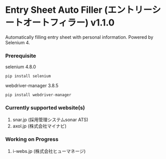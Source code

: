 # Entry Sheet Auto Filler (エントリーシートオートフィラー) v1.1.0
Automatically filling entry sheet with personal information. Powered by Selenium 4.

### Prerequisite
selenium 4.8.0
```
pip install selenium
```
webdriver-manager 3.8.5
```
pip install webdriver-manager
```
### Currently supported website(s)
1. snar.jp (採用管理システムsonar ATS)
2. axol.jp (株式会社マイナビ)

### Working on Progress
1. i-webs.jp (株式会社ヒューマネージ)
